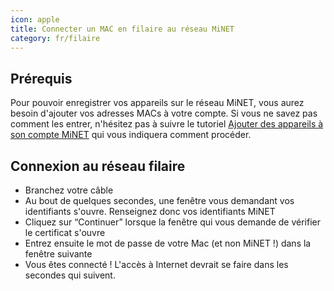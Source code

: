 ```yaml
---
icon: apple
title: Connecter un MAC en filaire au réseau MiNET
category: fr/filaire
---
```


## Prérequis

Pour pouvoir enregistrer vos appareils sur le réseau MiNET, vous aurez besoin d'ajouter vos adresses MACs à votre compte. Si vous ne savez pas comment les entrer, n'hésitez pas à suivre le tutoriel [Ajouter des appareils à son compte MiNET](/fr/tutoriels/ajouter-des-appareils) qui vous indiquera comment procéder.

## Connexion au réseau filaire

- Branchez votre câble
- Au bout de quelques secondes, une fenêtre vous demandant vos identifiants s'ouvre. Renseignez donc vos identifiants MiNET
- Cliquez sur “Continuer” lorsque la fenêtre qui vous demande de vérifier le certificat s'ouvre
- Entrez ensuite le mot de passe de votre Mac (et non MiNET !) dans la fenêtre suivante
- Vous êtes connecté ! L'accès à Internet devrait se faire dans les secondes qui suivent.